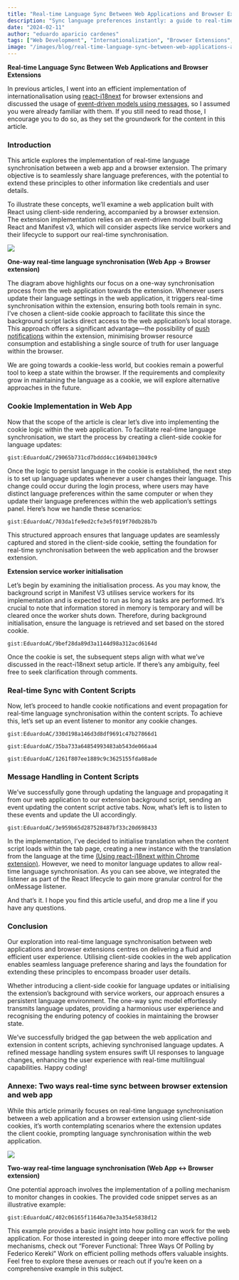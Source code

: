 ```yaml
---
title: "Real-time Language Sync Between Web Applications and Browser Extensions"
description: "Sync language preferences instantly: a guide to real-time language synchronization between web apps and browser extensions using…"
date: "2024-02-11"
author: "eduardo aparicio cardenes"
tags: ["Web Development", "Internationalization", "Browser Extensions", "React"]
image: "/images/blog/real-time-language-sync-between-web-applications-and-browser-extensions-frontmatter.png"
---
```


**Real-time Language Sync Between Web Applications and Browser Extensions**

In previous articles, I went into an efficient implementation of internationalisation using [react-i18next](https://medium.com/@byeduardoac/using-react-i18next-within-chrome-extension-manifest-v3-1d6f16a43556) for browser extensions and discussed the usage of [event-driven models using messages](https://medium.com/@byeduardoac/optimizing-chrome-extensions-state-and-communication-in-react-c8dadfd32a45), so I assumed you were already familiar with them. If you still need to read those, I encourage you to do so, as they set the groundwork for the content in this article.

### Introduction

This article explores the implementation of real-time language synchronisation between a web app and a browser extension. The primary objective is to seamlessly share language preferences, with the potential to extend these principles to other information like credentials and user details.

To illustrate these concepts, we’ll examine a web application built with React using client-side rendering, accompanied by a browser extension. The extension implementation relies on an event-driven model built using React and Manifest v3, which will consider aspects like service workers and their lifecycle to support our real-time synchronisation.

![](/images/blog/real-time-language-sync-between-web-applications-and-browser-extensions-markdown.png)

**One-way real-time language synchronisation (Web App -> Browser extension)**

The diagram above highlights our focus on a one-way synchronisation process from the web application towards the extension. Whenever users update their language settings in the web application, it triggers real-time synchronisation within the extension, ensuring both tools remain in sync. I’ve chosen a client-side cookie approach to facilitate this since the background script lacks direct access to the web application’s local storage. This approach offers a significant advantage—the possibility of [push notifications](https://hvalls.dev/posts/polling-long-polling-push) within the extension, minimising browser resource consumption and establishing a single source of truth for user language within the browser.

We are going towards a cookie-less world, but cookies remain a powerful tool to keep a state within the browser. If the requirements and complexity grow in maintaining the language as a cookie, we will explore alternative approaches in the future.

### Cookie Implementation in Web App

Now that the scope of the article is clear let’s dive into implementing the cookie logic within the web application. To facilitate real-time language synchronisation, we start the process by creating a client-side cookie for language updates:

```gist:EduardoAC/29065b731cd7bddd4cc1694b013049c9```

Once the logic to persist language in the cookie is established, the next step is to set up language updates whenever a user changes their language. This change could occur during the login process, where users may have distinct language preferences within the same computer or when they update their language preferences within the web application’s settings panel. Here’s how we handle these scenarios:

```gist:EduardoAC/703da1fe9ed2cfe3e5f019f70db28b7b```

This structured approach ensures that language updates are seamlessly captured and stored in the client-side cookie, setting the foundation for real-time synchronisation between the web application and the browser extension.

**Extension service worker initialisation**

Let’s begin by examining the initialisation process. As you may know, the background script in Manifest V3 utilises service workers for its implementation and is expected to run as long as tasks are performed. It’s crucial to note that information stored in memory is temporary and will be cleared once the worker shuts down. Therefore, during background initialisation, ensure the language is retrieved and set based on the stored cookie.

```gist:EduardoAC/9bef28da89d3a1144d98a312acd6164d```

Once the cookie is set, the subsequent steps align with what we’ve discussed in the react-i18next setup article. If there’s any ambiguity, feel free to seek clarification through comments.

### Real-time Sync with Content Scripts

Now, let’s proceed to handle cookie notifications and event propagation for real-time language synchronisation within the content scripts. To achieve this, let’s set up an event listener to monitor any cookie changes.

```gist:EduardoAC/330d198a146d3d8df9691c47b27866d1```

```gist:EduardoAC/35ba733a64854993483ab543de066aa4```

```gist:EduardoAC/1261f807ee1889c9c3625155fda08ade```

### Message Handling in Content Scripts

We’ve successfully gone through updating the language and propagating it from our web application to our extension background script, sending an event updating the content script active tabs. Now, what’s left is to listen to these events and update the UI accordingly.

```gist:EduardoAC/3e959b65d287528487bf33c20d698433```

In the implementation, I’ve decided to initialise translation when the content script loads within the tab page, creating a new instance with the translation from the language at the time [(Using react-i18next within Chrome extension)](https://medium.com/@byeduardoac/using-react-i18next-within-chrome-extension-manifest-v3-1d6f16a43556). However, we need to monitor language updates to allow real-time language synchronisation. As you can see above, we integrated the listener as part of the React lifecycle to gain more granular control for the onMessage listener.

And that’s it. I hope you find this article useful, and drop me a line if you have any questions.

### Conclusion

Our exploration into real-time language synchronisation between web applications and browser extensions centres on delivering a fluid and efficient user experience. Utilising client-side cookies in the web application enables seamless language preference sharing and lays the foundation for extending these principles to encompass broader user details.

Whether introducing a client-side cookie for language updates or initialising the extension’s background with service workers, our approach ensures a persistent language environment. The one-way sync model effortlessly transmits language updates, providing a harmonious user experience and recognising the enduring potency of cookies in maintaining the browser state.

We’ve successfully bridged the gap between the web application and extension in content scripts, achieving synchronised language updates. A refined message handling system ensures swift UI responses to language changes, enhancing the user experience with real-time multilingual capabilities. Happy coding!

### Annexe: Two ways real-time sync between browser extension and web app

While this article primarily focuses on real-time language synchronisation between a web application and a browser extension using client-side cookies, it’s worth contemplating scenarios where the extension updates the client cookie, prompting language synchronisation within the web application.

![](/images/blog/real-time-language-sync-between-web-applications-and-browser-extensions-markdown-1.png)

**Two-way real-time language synchronisation (Web App <-> Browser extension)**

One potential approach involves the implementation of a polling mechanism to monitor changes in cookies. The provided code snippet serves as an illustrative example:

```gist:EduardoAC/402c06165f11646a70e3a354e5838d12```

This example provides a basic insight into how polling can work for the web application. For those interested in going deeper into more effective polling mechanisms, check out “Forever Functional: Three Ways Of Polling by Federico Kereki” Work on efficient polling methods offers valuable insights. Feel free to explore these avenues or reach out if you’re keen on a comprehensive example in this subject. 
